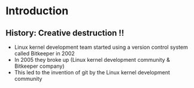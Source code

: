 # Introduction

## History: Creative destruction !!

* Linux kernel development team started using a version control system called Bitkeeper in 2002
* In 2005 they broke up (Linux kernel development community & Bitkeeper company)
* This led to the invention of git by the Linux kernel development community
